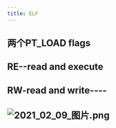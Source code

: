 ```yaml
---
title: ELF
---
```


## 两个PT_LOAD flags
## RE--read and execute
## RW-read and write----
##
## ![2021_02_09_图片.png](https://cdn.logseq.com/%2F7aa8ab99-753a-4230-847b-43a1c3a3ef47ecb3954b-bfe9-4c8a-898b-4579c1c8d1302021_02_09_%E5%9B%BE%E7%89%87.png?Expires=4766472006&Signature=AS2PLW8fKDuV6kace5fEIBuSLkDDkrWrZq7a~WsHxvN7swqquDYr7kjgj5rtrQOASJ2ud~lhESwZOEGNMbyD6jP3soxpDUV4lDrdOPOHpk-XBsdWWBBrFv0kal-VJHGuUCWrvjRhYtO3iiM-7ptghKeUb0sSeaMg3BjeCAR1UnuspTi9QU7FwkNS6swNcSjJqv~Dk8DgRS4clJpDslS4FTlx50AyGfxSv2bYczi99m1uWDFxBS3Mm8~1TGpEt0Xhj6m2GgDX~9WAeGtcgyepO7X6HayVoF38kkA~EpcHnd22LBCB~OWqyvDuoN1PW7sHmo72a~9ZGPfYHaV7DKr-4g__&Key-Pair-Id=APKAJE5CCD6X7MP6PTEA)
##
##
##
##
